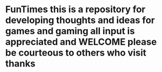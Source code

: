 # FunTimes this is a repository for developing thoughts and ideas for games and gaming all input is appreciated and WELCOME please be courteous to others who visit     thanks

